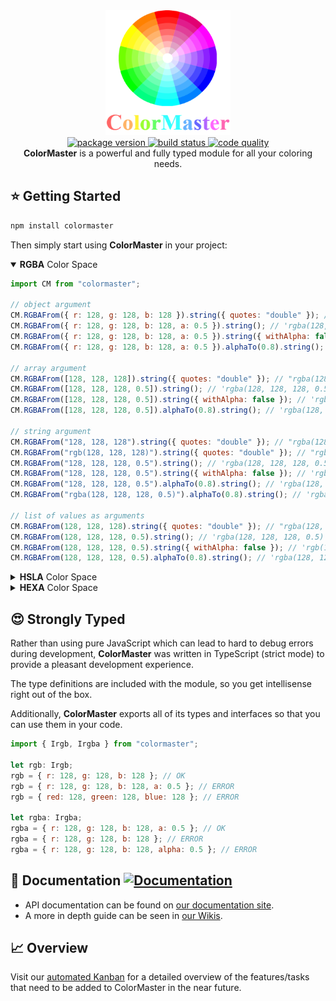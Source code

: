 <!-- markdownlint-disable no-inline-html -->
<!-- markdownlint-disable first-line-heading -->
<div align="center">
  <a href="https://github.com/lbragile/ColorMaster">
    <img src="public/logo.png" width="200" height="200" alt="ColorMaster Logo" />
  </a>
</div>

<div align="center">
  <a href="https://www.npmjs.com/package/colormaster">
    <img alt="package version" src="https://img.shields.io/npm/v/colormaster?label=NPM&logo=npm&style=flat-square" />
  </a>
  <a href="https://github.com/lbragile/ColorMaster/actions">
    <img alt="build status" src="https://img.shields.io/github/workflow/status/lbragile/ColorMaster/Testing?label=Build&logo=github&style=flat-square" />
  </a>
  <!-- <a href="https://app.codecov.io/gh/lbragile/ColorMaster/">
    <img alt="coverage" src="https://img.shields.io/codecov/c/github/lbragile/ColorMaster?label=Coverage&style=flat-square&logo=codecov" />
  </a> -->
  <a href="https://www.codefactor.io/repository/github/lbragile/colormaster">
    <img alt="code quality" src="https://img.shields.io/codefactor/grade/github/lbragile/ColorMaster/master?label=Code%20Quality&logo=codefactor&style=flat-square" />
  </a>
</div>

<div align="center">
  <strong>ColorMaster</strong> is a powerful and fully typed module for all your coloring needs.
</div>
<!-- markdownlint-enable first-line-heading -->
<!-- markdownlint-enable no-inline-html -->

## ⭐ Getting Started

```markdown
npm install colormaster
```

Then simply start using **ColorMaster** in your project:

<!-- markdownlint-disable no-inline-html -->
<details open>
<summary><b>RGBA</b> Color Space</summary>

```javascript
import CM from "colormaster";

// object argument
CM.RGBAFrom({ r: 128, g: 128, b: 128 }).string({ quotes: "double" }); // "rgba(128, 128, 128, 1)"
CM.RGBAFrom({ r: 128, g: 128, b: 128, a: 0.5 }).string(); // 'rgba(128, 128, 128, 0.5)' ← note, single quote
CM.RGBAFrom({ r: 128, g: 128, b: 128, a: 0.5 }).string({ withAlpha: false }); // 'rgb(128, 128, 128)'
CM.RGBAFrom({ r: 128, g: 128, b: 128, a: 0.5 }).alphaTo(0.8).string(); // 'rgba(128, 128, 128, 0.8)'

// array argument
CM.RGBAFrom([128, 128, 128]).string({ quotes: "double" }); // "rgba(128, 128, 128, 1)"
CM.RGBAFrom([128, 128, 128, 0.5]).string(); // 'rgba(128, 128, 128, 0.5)' ← note, single quote
CM.RGBAFrom([128, 128, 128, 0.5]).string({ withAlpha: false }); // 'rgb(128, 128, 128)'
CM.RGBAFrom([128, 128, 128, 0.5]).alphaTo(0.8).string(); // 'rgba(128, 128, 128, 0.8)'

// string argument
CM.RGBAFrom("128, 128, 128").string({ quotes: "double" }); // "rgba(128, 128, 128, 1)"
CM.RGBAFrom("rgb(128, 128, 128)").string({ quotes: "double" }); // "rgba(128, 128, 128, 1)"
CM.RGBAFrom("128, 128, 128, 0.5").string(); // 'rgba(128, 128, 128, 0.5)' ← note, single quote
CM.RGBAFrom("128, 128, 128, 0.5").string({ withAlpha: false }); // 'rgb(128, 128, 128)'
CM.RGBAFrom("128, 128, 128, 0.5").alphaTo(0.8).string(); // 'rgba(128, 128, 128, 0.8)'
CM.RGBAFrom("rgba(128, 128, 128, 0.5)").alphaTo(0.8).string(); // 'rgba(128, 128, 128, 0.8)'

// list of values as arguments
CM.RGBAFrom(128, 128, 128).string({ quotes: "double" }); // "rgba(128, 128, 128, 1)"
CM.RGBAFrom(128, 128, 128, 0.5).string(); // 'rgba(128, 128, 128, 0.5)' ← note, single quote
CM.RGBAFrom(128, 128, 128, 0.5).string({ withAlpha: false }); // 'rgb(128, 128, 128)'
CM.RGBAFrom(128, 128, 128, 0.5).alphaTo(0.8).string(); // 'rgba(128, 128, 128, 0.8)'
```

</details>

<details>
<summary><b>HSLA</b> Color Space</summary>

```javascript
import CM from "colormaster";

// object argument
CM.HSLAFrom({ h: 300, s: 50, l: 60 }).string({ quotes: "double" }); // "hsla(300, 50%, 60%, 1)"
CM.HSLAFrom({ h: 300, s: 50, l: 60, a: 0.5 }).string(); // 'hsla(300, 50%, 60%, 0.5)' ← note, single quote
CM.HSLAFrom({ h: 300, s: 50, l: 60, a: 0.5 }).string({ withAlpha: false }); // 'hsl(300, 50%, 60%)'
CM.HSLAFrom({ h: 300, s: 50, l: 60, a: 0.5 }).alphaTo(0.8).string(); // 'hsla(300, 50%, 60%, 0.8)'

// array argument
CM.HSLAFrom([300, 50, 60]).string({ quotes: "double" }); // "hsla(300, 50%, 60%, 1)"
CM.HSLAFrom([300, 50, 60, 0.5]).string(); // 'hsla(300, 50%, 60%, 0.5)' ← note, single quote
CM.HSLAFrom([300, 50, 60, 0.5]).string({ withAlpha: false }); // 'hsl(300, 50%, 60%)'
CM.HSLAFrom([300, 50, 60, 0.5]).alphaTo(0.8).string(); // 'hsla(300, 50%, 60%, 0.8)'

// string argument
CM.HSLAFrom("300, 50%, 60%").string({ quotes: "double" }); // "hsla(300, 50%, 60%, 1)"
CM.HSLAFrom("hsl(300, 50%, 60%)").string({ quotes: "double" }); // "hsl(300, 50%, 60%, 1)"
CM.HSLAFrom("300, 50%, 60, 0.5").string(); // 'hsla(300, 50%, 60%, 0.5)' ← note, single quote
CM.HSLAFrom("300, 50, 60%, 0.5").string({ withAlpha: false }); // 'hsl(300, 50%, 60%)'
CM.HSLAFrom("300, 50%, 60%, 0.5").alphaTo(0.8).string(); // 'hsla(300, 50%, 60%, 0.8)'
CM.HSLAFrom("hsla(300, 50%, 60%, 0.5)").alphaTo(0.8).string(); // 'hsla(300, 50%, 60%, 0.8)'

// list of values as arguments
CM.HSLAFrom(300, 50, 60).string({ quotes: "double" }); // "hsla(300, 50%, 60%, 1)"
CM.HSLAFrom(300, 50, 60, 0.5).string(); // 'hsla(300, 50%, 60%, 0.5)' ← note, single quote
CM.HSLAFrom(300, 50, 60, 0.5).string({ withAlpha: false }); // 'hsl(300, 50%, 60%)'
CM.HSLAFrom(300, 50, 60, 0.5).alphaTo(0.8).string(); // 'hsla(300, 50%, 60%, 0.8)'
```

</details>

<details>
<summary><b>HEXA</b> Color Space</summary>

```javascript
import CM from "colormaster";

// object argument
CM.HEXAFrom({ r: "44", g: "55", b: "66" }).string({ quotes: "double" }); // "#445566FF)"
CM.HEXAFrom({ r: "44", g: "55", b: "66", a: "77" }).string(); // '#44556677' ← note, single quote
CM.HEXAFrom({ r: "44", g: "55", b: "66", a: "77" }).string({ withAlpha: false }); // '#445566'
CM.HEXAFrom({ r: "44", g: "55", b: "66", a: "77" }).alphaTo("CC").string(); // '#445566CC'

// array argument
CM.HEXAFrom(["44", "55", "66"]).string({ quotes: "double" }); // "#445566FF"
CM.HEXAFrom(["44", "55", "66", "77"]).string(); // '#44556677' ← note, single quote
CM.HEXAFrom(["44", "55", "66", "77"]).string({ withAlpha: false }); // '#445566'
CM.HEXAFrom(["44", "55", "66", "77"]).alphaTo("CC").string(); // '#445566CC'

// string argument
CM.HEXAFrom("44", "55", "66").string({ quotes: "double" }); // "#445566FF"
CM.HEXAFrom("#445566").string({ quotes: "double" }); // "#445566FF"
CM.HEXAFrom("44, 55, 66, 77").string(); // '#44556677' ← note, single quote
CM.HEXAFrom("44, 55, 66, 77").string({ withAlpha: false }); // '#445566'
CM.HEXAFrom("44, 55, 66, 77").alphaTo("CC").string(); // '#445566CC'
CM.HEXAFrom("#44556677").alphaTo("CC").string(); // '#445566CC'

// list of values as arguments
CM.HEXAFrom("44", "55", "66").string({ quotes: "double" }); // "#445566FF"
CM.HEXAFrom("44", "55", "66", "77").string(); // '#44556677' ← note, single quote
CM.HEXAFrom("44", "55", "66", "77").string({ withAlpha: false }); // '#445566'
CM.HEXAFrom("44", "55", "66", "77").alphaTo("CC").string(); // '#445566CC'
```

**Note:** HEXA string are always returned in _upperCase_ by **ColorMaster**. If you prefer _lowerCase_ strings,
you can simply use (chain) the build in `toLowerCase()`. More information is available [here](https://developer.mozilla.org/en-US/docs/Web/JavaScript/Reference/Global_Objects/String/toLowerCase)

</details>

<!-- markdownlint-enable no-inline-html -->

## 😍 Strongly Typed

Rather than using pure JavaScript which can lead to hard to debug errors during development, **ColorMaster** was written in TypeScript (strict mode) to provide a pleasant development experience.

The type definitions are included with the module, so you get intellisense right out of the box.

Additionally, **ColorMaster** exports all of its types and interfaces so that you can use them in your code.

```javascript
import { Irgb, Irgba } from "colormaster";

let rgb: Irgb;
rgb = { r: 128, g: 128, b: 128 }; // OK
rgb = { r: 128, g: 128, b: 128, a: 0.5 }; // ERROR
rgb = { red: 128, green: 128, blue: 128 }; // ERROR

let rgba: Irgba;
rgba = { r: 128, g: 128, b: 128, a: 0.5 }; // OK
rgba = { r: 128, g: 128, b: 128 }; // ERROR
rgba = { r: 128, g: 128, b: 128, alpha: 0.5 }; // ERROR
```

## 📕 Documentation [![Documentation](https://img.shields.io/badge/Documentation-available-brightgreen?style=flat-square&logo=github)](https://lbragile.github.io/ColorMaster/)

- API documentation can be found on [our documentation site](https://lbragile.github.io/ColorMaster/).
- A more in depth guide can be seen in [our Wikis](https://github.com/lbragile/ColorMaster/wiki).

## 📈 Overview

Visit our [automated Kanban](https://github.com/lbragile/ColorMaster/projects) for a detailed overview of the features/tasks that need to be added to ColorMaster in the near future.
